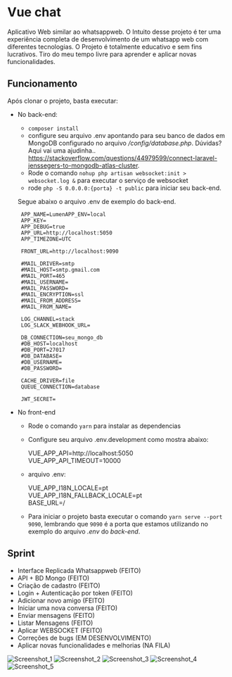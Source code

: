 # Vue chat
Aplicativo Web similar ao whatsappweb. O Intuito desse projeto é ter uma experiência completa de desenvolvimento de um whatsapp web com diferentes tecnologias. O Projeto é totalmente educativo e sem fins lucrativos. Tiro do meu tempo livre para aprender e aplicar novas funcionalidades.

## Funcionamento
Após clonar o projeto, basta executar:
- No back-end:
    * `composer install`
    * configure seu arquivo .env apontando para seu banco de dados em MongoDB configurado no arquivo */config/database.php*. Dúvidas? Aqui vai uma ajudinha.. https://stackoverflow.com/questions/44979599/connect-laravel-jenssegers-to-mongodb-atlas-cluster.
    * Rode o comando `nohup php artisan websocket:init > websocket.log &` para executar o serviço de websocket
    * rode `php -S 0.0.0.0:{porta} -t public` para iniciar seu back-end.

    Segue abaixo o arquivo .env de exemplo do back-end.
    
       APP_NAME=LumenAPP_ENV=local  
       APP_KEY=  
       APP_DEBUG=true  
       APP_URL=http://localhost:5050  
       APP_TIMEZONE=UTC  

       FRONT_URL=http://localhost:9090  

       #MAIL_DRIVER=smtp  
       #MAIL_HOST=smtp.gmail.com  
       #MAIL_PORT=465  
       #MAIL_USERNAME=  
       #MAIL_PASSWORD=  
       #MAIL_ENCRYPTION=ssl  
       #MAIL_FROM_ADDRESS=  
       #MAIL_FROM_NAME=  

       LOG_CHANNEL=stack  
       LOG_SLACK_WEBHOOK_URL=  

       DB_CONNECTION=seu_mongo_db  
       #DB_HOST=localhost  
       #DB_PORT=27017  
       #DB_DATABASE=  
       #DB_USERNAME=  
       #DB_PASSWORD=  

       CACHE_DRIVER=file  
       QUEUE_CONNECTION=database  

       JWT_SECRET=  

- No front-end
    * Rode o comando `yarn` para instalar as dependencias
 
    * Configure seu arquivo .env.development como mostra abaixo:

       VUE_APP_API=http://localhost:5050  
       VUE_APP_API_TIMEOUT=10000  
    
    * arquivo .env:  

         VUE_APP_I18N_LOCALE=pt  
         VUE_APP_I18N_FALLBACK_LOCALE=pt  
         BASE_URL=/
         
    
    * Para iniciar o projeto basta executar o comando `yarn serve --port 9090`, lembrando que `9090` é a porta que estamos utilizando no exemplo do arquivo *.env* do *back-end*.

## Sprint
- Interface Replicada Whatsappweb (FEITO)
- API + BD Mongo (FEITO)
- Criação de cadastro (FEITO)
- Login + Autenticação por token (FEITO)
- Adicionar novo amigo (FEITO)
- Iniciar uma nova conversa (FEITO)
- Enviar mensagens (FEITO)
- Listar Mensagens (FEITO)
- Aplicar WEBSOCKET (FEITO)
- Correções de bugs (EM DESENVOLVIMENTO)
- Aplicar novas funcionalidades e melhorias (NA FILA)

![Screenshot_1](https://user-images.githubusercontent.com/19272954/116827217-49edb700-ab6e-11eb-8ddf-f4b9f1eb0c8f.png)
![Screenshot_2](https://user-images.githubusercontent.com/19272954/116827224-4d813e00-ab6e-11eb-8149-a622a5b57694.png)
![Screenshot_3](https://user-images.githubusercontent.com/19272954/116827226-4f4b0180-ab6e-11eb-9b70-682a8328f27e.png)
![Screenshot_4](https://user-images.githubusercontent.com/19272954/116827228-507c2e80-ab6e-11eb-89c9-025cced284f2.png)
![Screenshot_5](https://user-images.githubusercontent.com/19272954/116827229-51ad5b80-ab6e-11eb-8e9f-5ae7d5f198c0.png)


